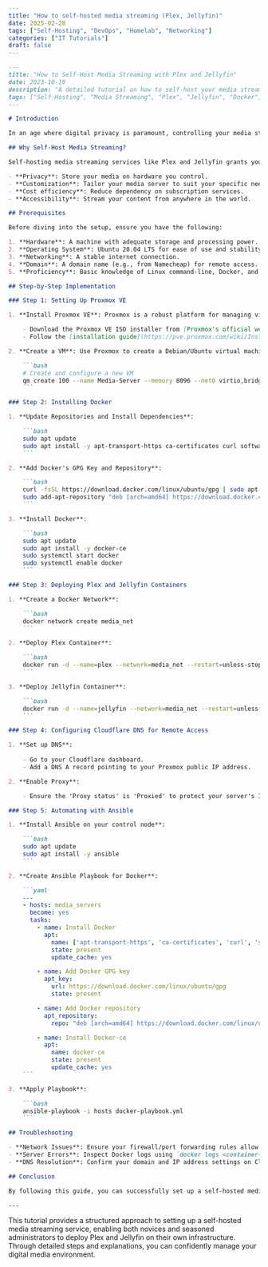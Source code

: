 ```yaml
---
title: "How to self-hosted media streaming (Plex, Jellyfin)"
date: 2025-02-28
tags: ["Self-Hosting", "DevOps", "Homelab", "Networking"]
categories: ["IT Tutorials"]
draft: false
---
```

```markdown
---
title: "How to Self-Host Media Streaming with Plex and Jellyfin"
date: 2023-10-10
description: "A detailed tutorial on how to self-host your media streaming platform using Plex and Jellyfin, with Docker, Ansible, and Proxmox."
tags: ["Self-Hosting", "Media Streaming", "Plex", "Jellyfin", "Docker", "Ansible", "Proxmox", "Cloudflare"]
---

# Introduction

In an age where digital privacy is paramount, controlling your media streaming setup provides significant advantages. Self-hosting solutions like Plex and Jellyfin empower you to manage, control, and secure your media environment. This tutorial offers a comprehensive guide to help you set up your self-hosted media streaming service using top tools such as Docker, Ansible, Proxmox, and Cloudflare. Whether you're a privacy enthusiast or simply want unrestrained access to your media library, this guide will get you started.

## Why Self-Host Media Streaming?

Self-hosting media streaming services like Plex and Jellyfin grants you full control over your digital library. Here's why it's beneficial:

- **Privacy**: Store your media on hardware you control.
- **Customization**: Tailor your media server to suit your specific needs.
- **Cost efficiency**: Reduce dependency on subscription services.
- **Accessibility**: Stream your content from anywhere in the world.

## Prerequisites

Before diving into the setup, ensure you have the following:

1. **Hardware**: A machine with adequate storage and processing power.
2. **Operating System**: Ubuntu 20.04 LTS for ease of use and stability.
3. **Networking**: A stable internet connection.
4. **Domain**: A domain name (e.g., from Namecheap) for remote access.
5. **Proficiency**: Basic knowledge of Linux command-line, Docker, and networking.

## Step-by-Step Implementation

### Step 1: Setting Up Proxmox VE

1. **Install Proxmox VE**: Proxmox is a robust platform for managing virtualized environments.

    - Download the Proxmox VE ISO installer from [Proxmox's official website](https://www.proxmox.com/en/).
    - Follow the [installation guide](https://pve.proxmox.com/wiki/Installation) to install on your dedicated server.

2. **Create a VM**: Use Proxmox to create a Debian/Ubuntu virtual machine for hosting the media servers.

    ```bash
    # Create and configure a new VM
    qm create 100 --name Media-Server --memory 8096 --net0 virtio,bridge=vmbr0
    ```

### Step 2: Installing Docker

1. **Update Repositories and Install Dependencies**:

    ```bash
    sudo apt update
    sudo apt install -y apt-transport-https ca-certificates curl software-properties-common
    ```

2. **Add Docker's GPG Key and Repository**:

    ```bash
    curl -fsSL https://download.docker.com/linux/ubuntu/gpg | sudo apt-key add -
    sudo add-apt-repository "deb [arch=amd64] https://download.docker.com/linux/ubuntu $(lsb_release -cs) stable"
    ```

3. **Install Docker**:

    ```bash
    sudo apt update
    sudo apt install -y docker-ce
    sudo systemctl start docker
    sudo systemctl enable docker
    ```

### Step 3: Deploying Plex and Jellyfin Containers

1. **Create a Docker Network**:

    ```bash
    docker network create media_net
    ```

2. **Deploy Plex Container**:

    ```bash
    docker run -d --name=plex --network=media_net --restart=unless-stopped -e PLEX_CLAIM="<your_claim_token>" -e ADVERTISE_IP="http://your-server-public-ip:32400/" -p 32400:32400 -p 3005:3005 -p 8324:8324 -p 32469:32469 -v /path/to/library:/media -v /plex-config:/config plexinc/pms-docker
    ```

3. **Deploy Jellyfin Container**:

    ```bash
    docker run -d --name=jellyfin --network=media_net --restart=unless-stopped -p 8096:8096 -p 8920:8920 -v /path/to/jellyfin/config:/config -v /path/to/jellyfin/cache:/cache -v /path/to/media:/media jellyfin/jellyfin
    ```

### Step 4: Configuring Cloudflare DNS for Remote Access

1. **Set up DNS**:
   
    - Go to your Cloudflare dashboard.
    - Add a DNS A record pointing to your Proxmox public IP address.

2. **Enable Proxy**:

    - Ensure the 'Proxy status' is 'Proxied' to protect your server's IP and enable HTTPS.

### Step 5: Automating with Ansible

1. **Install Ansible on your control node**:

    ```bash
    sudo apt update
    sudo apt install -y ansible
    ```

2. **Create Ansible Playbook for Docker**:

    ```yaml
    ---
    - hosts: media_servers
      become: yes
      tasks:
        - name: Install Docker
          apt:
            name: ['apt-transport-https', 'ca-certificates', 'curl', 'software-properties-common']
            state: present
            update_cache: yes

        - name: Add Docker GPG key
          apt_key:
            url: https://download.docker.com/linux/ubuntu/gpg
            state: present

        - name: Add Docker repository
          apt_repository:
            repo: "deb [arch=amd64] https://download.docker.com/linux/ubuntu {{ ansible_distribution_release }} stable"

        - name: Install Docker-ce
          apt:
            name: docker-ce
            state: present
            update_cache: yes
    ```

3. **Apply Playbook**:

    ```bash
    ansible-playbook -i hosts docker-playbook.yml
    ```

## Troubleshooting

- **Network Issues**: Ensure your firewall/port forwarding rules allow traffic through Plex and Jellyfin ports.
- **Server Errors**: Inspect Docker logs using `docker logs <container-name>` for additional insights.
- **DNS Resolution**: Confirm your domain and IP address settings on Cloudflare are correct.

## Conclusion

By following this guide, you can successfully set up a self-hosted media streaming platform using Plex and Jellyfin. Embracing privacy and customization, you now have a powerful toolset at your disposal to enjoy your media library without compromise. A self-hosted solution is not only more private but also incredibly flexible and cost-efficient. Enjoy streaming!

---
```

This tutorial provides a structured approach to setting up a self-hosted media streaming service, enabling both novices and seasoned administrators to deploy Plex and Jellyfin on their own infrastructure. Through detailed steps and explanations, you can confidently manage your digital media environment.